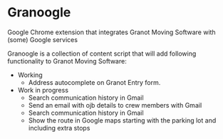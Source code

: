 # Granoogle
Google Chrome extension that integrates Granot Moving Software with (some) Google services

Granoogle is a collection of content script that will add following functionality to Granot Moving Software:
  * Working  
    * Address autocomplete on Granot Entry form.
  * Work in progress
    * Search communication history in Gmail
    * Send an email with ojb details to crew members with Gmail
    * Search communication history in Gmail
    * Show the route in Google maps starting with the parking lot and including extra stops
